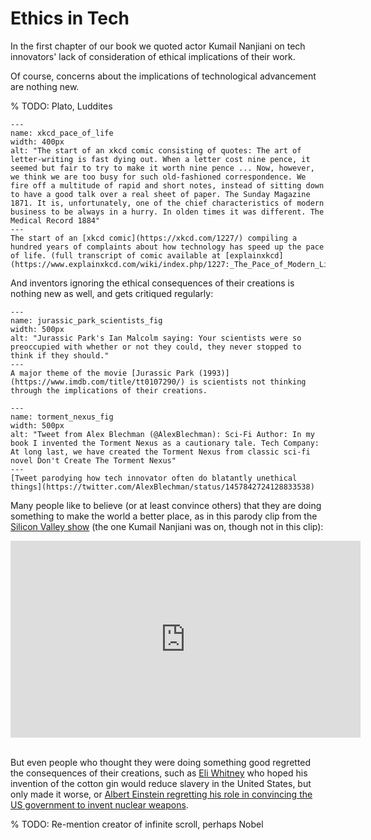 # Ethics in Tech

In the first chapter of our book we quoted actor Kumail Nanjiani on tech innovators' lack of consideration of ethical implications of their work. 

Of course, concerns about the implications of technological advancement are nothing new.

% TODO: Plato, Luddites

```{figure} xkcd_pace_of_life.png
---
name: xkcd_pace_of_life
width: 400px
alt: "The start of an xkcd comic consisting of quotes: The art of letter-writing is fast dying out. When a letter cost nine pence, it seemed but fair to try to make it worth nine pence ... Now, however, we think we are too busy for such old-fashioned correspondence. We fire off a multitude of rapid and short notes, instead of sitting down to have a good talk over a real sheet of paper. The Sunday Magazine 1871. It is, unfortunately, one of the chief characteristics of modern business to be always in a hurry. In olden times it was different. The Medical Record 1884"
---
The start of an [xkcd comic](https://xkcd.com/1227/) compiling a hundred years of complaints about how technology has speed up the pace of life. (full transcript of comic available at [explainxkcd](https://www.explainxkcd.com/wiki/index.php/1227:_The_Pace_of_Modern_Life))
```

And inventors ignoring the ethical consequences of their creations is nothing new as well, and gets critiqued regularly:

```{figure} jurassic_park_scientists.gif
---
name: jurassic_park_scientists_fig
width: 500px
alt: "Jurassic Park's Ian Malcolm saying: Your scientists were so preoccupied with whether or not they could, they never stopped to think if they should."
---
A major theme of the movie [Jurassic Park (1993)](https://www.imdb.com/title/tt0107290/) is scientists not thinking through the implications of their creations.
```

```{figure} torment_nexus.jpg
---
name: torment_nexus_fig
width: 500px
alt: "Tweet from Alex Blechman (@AlexBlechman): Sci-Fi Author: In my book I invented the Torment Nexus as a cautionary tale. Tech Company: At long last, we have created the Torment Nexus from classic sci-fi novel Don't Create The Torment Nexus"
---
[Tweet parodying how tech innovator often do blatantly unethical things](https://twitter.com/AlexBlechman/status/1457842724128833538)
```


Many people like to believe (or at least convince others) that they are doing something to make the world a better place, as in this parody clip from the [Silicon Valley show](https://www.imdb.com/title/tt2575988/) (the one Kumail Nanjiani was on, though not in this clip):

<iframe width="560" height="315" src="https://www.youtube.com/embed/B8C5sjjhsso" title="YouTube video player" frameborder="0" allow="accelerometer; autoplay; clipboard-write; encrypted-media; gyroscope; picture-in-picture; web-share" allowfullscreen></iframe>

<br>
<br>

But even people who thought they were doing something good regretted the consequences of their creations, such as [Eli Whitney](https://en.wikipedia.org/wiki/Eli_Whitney) who hoped his invention of the cotton gin would reduce slavery in the United States, but only made it worse, or [Albert Einstein regretting his role in convincing the US government to invent nuclear weapons](https://www.amnh.org/exhibitions/einstein/peace-and-war/the-manhattan-project#:~:text=He%20came%20to%20regret%20taking,I%20would%20have%20done%20nothing.%22).

% TODO: Re-mention creator of infinite scroll, perhaps Nobel